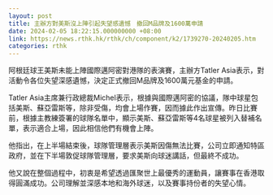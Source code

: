 ```yaml
---
layout: post
title: 主辦方對美斯沒上陣引起失望感遺憾　撤回M品牌及1600萬申請
date: 2024-02-05 18:22:15.000000000 +08:00
link: https://news.rthk.hk/rthk/ch/component/k2/1739270-20240205.htm
categories: rthk
---
```


阿根廷球王美斯未能上陣國際邁阿密對港隊的表演賽，主辦方Tatler Asia表示，對活動令各位失望深感遺憾，決定正式撤回M品牌及1600萬元基金的申請。

Tatler Asia主席兼行政總裁Michel表示，根據與國際邁阿密的協議，隊中球星包括美斯、蘇亞雷斯等，除非受傷，均會上場作賽，因而據此作出宣傳。昨日比賽前，根據主教練簽署的球隊名單中，顯示美斯、蘇亞雷斯等4名球星被列入替補名單，表示適合上場，因此相信他們有機會上陣。

他指出，在上半場結束後，球隊管理層表示美斯因傷無法比賽，公司立即通知特區政府，並在下半場敦促球隊管理層，要求美斯向球迷講話，但最終不成功。

他又說在整個過程中，初衷是希望透過匯聚世上最優秀的運動員，讓賽事在香港取得圓滿成功。公司理解並深感本地和海外球迷，以及賽事持份者的失望心情。
